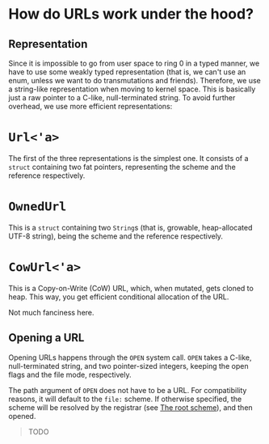 How do URLs work under the hood?
================================

Representation
--------------

Since it is impossible to go from user space to ring 0 in a typed manner, we have to use some weakly typed representation (that is, we can't use an enum, unless we want to do transmutations and friends). Therefore, we use a string-like representation when moving to kernel space. This is basically just a raw pointer to a C-like, null-terminated string. To avoid further overhead, we use more efficient representations:

# `Url<'a>`

The first of the three representations is the simplest one. It consists of a `struct` containing two fat pointers, representing the scheme and the reference respectively.

# `OwnedUrl`

This is a `struct` containing two `String`s (that is, growable, heap-allocated UTF-8 string), being the scheme and the reference respectively.

# `CowUrl<'a>`

This is a Copy-on-Write (CoW) URL, which, when mutated, gets cloned to heap. This way, you get efficient conditional allocation of the URL.

Not much fanciness here.

Opening a URL
-------------

Opening URLs happens through the `OPEN` system call. `OPEN` takes a C-like, null-terminated string, and two pointer-sized integers, keeping the open flags and the file mode, respectively.

The path argument of `OPEN` does not have to be a URL. For compatibility reasons, it will default to the `file:` scheme. If otherwise specified, the scheme will be resolved by the registrar (see [The root scheme]), and then opened.

> TODO

[The root scheme]: ../scheme/the_root_scheme.html
